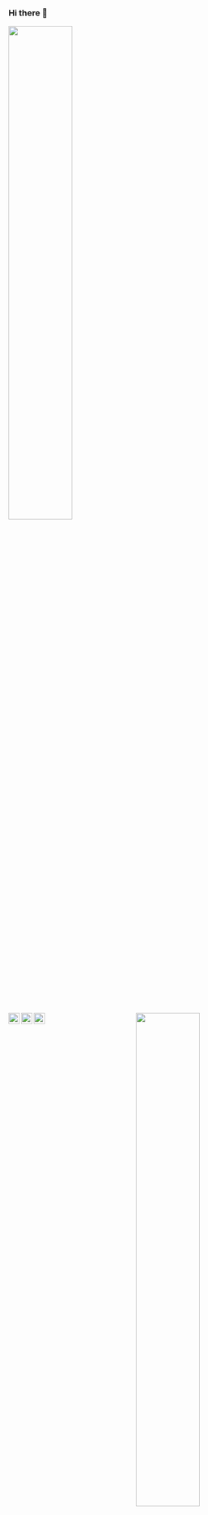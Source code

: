 ### Hi there 👋






  <img width="50%" align="left" src="https://github-readme-stats.vercel.app/api?username=santhos-13&show_icons=true&hide_border=true&theme=jolly" />
	  <img width="50%" align="right" src="https://github-readme-streak-stats.herokuapp.com/?user=santhos-13&hide_border=true&theme=jolly" />
	


<a target="_blank" href="https://www.instagram.com/santhoshh03/">
  <img align="left" alt="Instagram" width="22px" src="https://cdn.jsdelivr.net/npm/simple-icons@v3/icons/instagram.svg" />
</a>
<a target="_blank" href="https://dev.to/santhosh13">
  <img align="left" alt="Devto" width="22px" src="https://cdn.jsdelivr.net/npm/simple-icons@v3/icons/dev-dot-to.svg" />
</a>
<a target="_blank" href="mailto:santhoshkumarb1303@gmail.com">
  <img align="left" alt="Gmail" width="22px" src="https://cdn.jsdelivr.net/npm/simple-icons@v3/icons/gmail.svg" />
</a>




<img width="50%" align="center" src="https://github-readme-stats.vercel.app/api/top-langs/?username=santhos-13&layout=compact&theme=jolly" />

<!--
**santhos-13/santhos-13** is a ✨ _special_ ✨ repository because its `README.md` (this file) appears on your GitHub profile.

Here are some ideas to get you started:

- 🔭 I’m currently working on ...
- 🌱 I’m currently learning ...
- 👯 I’m looking to collaborate on ...
- 🤔 I’m looking for help with ...
- 💬 Ask me about ...
- 📫 How to reach me: ...
- 😄 Pronouns: ...
- ⚡ Fun fact: ...
-->
